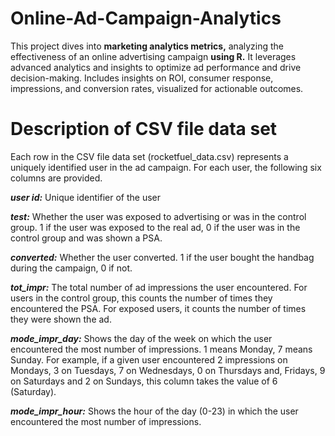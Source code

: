 # Online-Ad-Campaign-Analytics
This project dives into **marketing analytics metrics,** analyzing the effectiveness of an online advertising campaign **using R.** It leverages advanced analytics and insights to optimize ad performance and drive decision-making. Includes insights on ROI, consumer response, impressions, and conversion rates, visualized for actionable outcomes.

# Description of CSV file data set
Each row in the CSV file data set (rocketfuel_data.csv) represents a uniquely identified user in the ad campaign. For each user, the following six columns are provided.

**_user id:_** Unique identifier of the user

**_test:_** Whether the user was exposed to advertising or was in the control group. 1 if the user was exposed to the real ad, 0 if the user was in the control group and was shown a PSA.

**_converted:_** Whether the user converted. 1 if the user bought the handbag during the campaign, 0 if not.

**_tot_impr:_** The total number of ad impressions the user encountered. For users in the control group, this counts the number of times they encountered the PSA. For exposed users, it counts the number of times they were shown the ad.

**_mode_impr_day:_** Shows the day of the week on which the user encountered the most number of impressions. 1 means Monday, 7 means Sunday. For example, if a given user encountered 2 impressions on Mondays, 3 on Tuesdays, 7 on Wednesdays, 0 on Thursdays and, Fridays, 9 on Saturdays and 2 on Sundays, this column takes the value of 6 (Saturday).

**_mode_impr_hour:_** Shows the hour of the day (0-23) in which the user encountered the most number of impressions.
